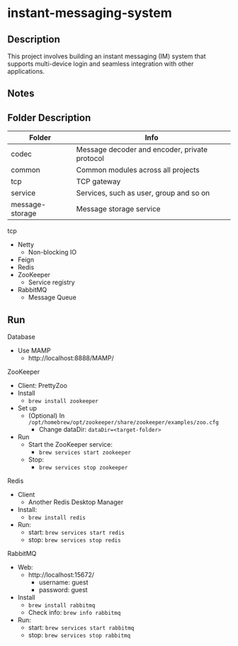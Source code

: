 # instant-messaging-system

## Description

This project involves building an instant messaging (IM) system that supports multi-device login and seamless integration with other applications.  

## Notes


## Folder Description

| Folder          | Info                                          |
|-----------------|-----------------------------------------------|
| codec           | Message decoder and encoder, private protocol |
| common          | Common modules across all projects            |
| tcp             | TCP gateway                                   |
| service         | Services, such as user, group and so on       |
| message-storage | Message storage service                       |


tcp

- Netty
  - Non-blocking IO
- Feign
- Redis
- ZooKeeper
  - Service registry
- RabbitMQ
  - Message Queue


## Run

Database
- Use MAMP
  - http://localhost:8888/MAMP/

ZooKeeper
- Client: PrettyZoo
- Install
  - ```brew install zookeeper```
- Set up
  - (Optional) In ```/opt/homebrew/opt/zookeeper/share/zookeeper/examples/zoo.cfg```
    - Change dataDir: ```dataDir=<target-folder>```
- Run
  - Start the ZooKeeper service:
    - ```brew services start zookeeper```
  - Stop:
    - ```brew services stop zookeeper```

Redis
- Client
  - Another Redis Desktop Manager
- Install:
  - ```brew install redis```
- Run:
  - start: ```brew services start redis```
  - stop: ```brew services stop redis```

RabbitMQ
- Web:
  - http://localhost:15672/
    - username: guest
    - password: guest
- Install
  - ```brew install rabbitmq```
  - Check info: ```brew info rabbitmq```
- Run:
  - start: ```brew services start rabbitmq```
  - stop: ```brew services stop rabbitmq```


